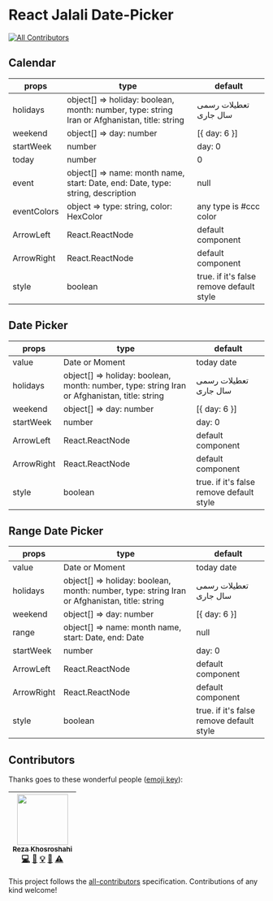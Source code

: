 # React Jalali Date-Picker

[![All Contributors](https://img.shields.io/badge/all_contributors-1-orange.svg?style=flat-square)](#contributors)

## Calendar

| props       | type                                                                                         | default                                  |
| ----------- | -------------------------------------------------------------------------------------------- | ---------------------------------------- |
| holidays    | object[] => holiday: boolean, month: number, type: string Iran or Afghanistan, title: string | تعطیلات رسمی سال جاری                    |
| weekend     | object[] => day: number                                                                      | [{ day: 6 }]                             |
| startWeek   | number                                                                                       | day: 0                                   |
| today       | number                                                                                       | 0                                        |
| event       | object[] => name: month name, start: Date, end: Date, type: string, description              | null                                     |
| eventColors | object => type: string, color: HexColor                                                      | any type is #ccc color                   |
| ArrowLeft   | React.ReactNode                                                                              | default component                        |
| ArrowRight  | React.ReactNode                                                                              | default component                        |
| style       | boolean                                                                                      | true. if it's false remove default style |

## Date Picker

| props      | type                                                                                         | default                                  |
| ---------- | -------------------------------------------------------------------------------------------- | ---------------------------------------- |
| value      | Date or Moment                                                                               | today date                               |
| holidays   | object[] => holiday: boolean, month: number, type: string Iran or Afghanistan, title: string | تعطیلات رسمی سال جاری                    |
| weekend    | object[] => day: number                                                                      | [{ day: 6 }]                             |
| startWeek  | number                                                                                       | day: 0                                   |
| ArrowLeft  | React.ReactNode                                                                              | default component                        |
| ArrowRight | React.ReactNode                                                                              | default component                        |
| style      | boolean                                                                                      | true. if it's false remove default style |

## Range Date Picker

| props      | type                                                                                         | default                                  |
| ---------- | -------------------------------------------------------------------------------------------- | ---------------------------------------- |
| value      | Date or Moment                                                                               | today date                               |
| holidays   | object[] => holiday: boolean, month: number, type: string Iran or Afghanistan, title: string | تعطیلات رسمی سال جاری                    |
| weekend    | object[] => day: number                                                                      | [{ day: 6 }]                             |
| range      | object[] => name: month name, start: Date, end: Date                                         | null                                     |
| startWeek  | number                                                                                       | day: 0                                   |
| ArrowLeft  | React.ReactNode                                                                              | default component                        |
| ArrowRight | React.ReactNode                                                                              | default component                        |
| style      | boolean                                                                                      | true. if it's false remove default style |

## Contributors

Thanks goes to these wonderful people ([emoji key](https://github.com/kentcdodds/all-contributors#emoji-key)):

<!-- ALL-CONTRIBUTORS-LIST:START - Do not remove or modify this section -->
<!-- prettier-ignore -->
| [<img src="https://avatars1.githubusercontent.com/u/11410506?v=4" width="100px;"/><br /><sub><b>Reza Khosroshahi</b></sub>](https://reza.blue)<br />[💻](https://github.com/rzkhosroshahi/react-jalali-datepicker/commits?author=rzkhosroshahi "Code") [📖](https://github.com/rzkhosroshahi/react-jalali-datepicker/commits?author=rzkhosroshahi "Documentation") [💡](#example-rzkhosroshahi "Examples") [🤔](#ideas-rzkhosroshahi "Ideas, Planning, & Feedback") [⚠️](https://github.com/rzkhosroshahi/react-jalali-datepicker/commits?author=rzkhosroshahi "Tests") |
| :---: |

<!-- ALL-CONTRIBUTORS-LIST:END -->

This project follows the [all-contributors](https://github.com/kentcdodds/all-contributors) specification. Contributions of any kind welcome!

